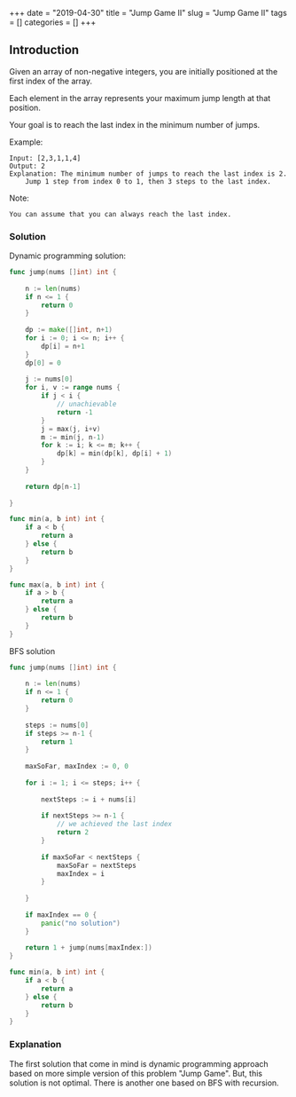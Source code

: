 +++
date = "2019-04-30"
title = "Jump Game II"
slug = "Jump Game II"
tags = []
categories = []
+++

## Introduction


Given an array of non-negative integers, you are initially positioned at the first index of the array.

Each element in the array represents your maximum jump length at that position.

Your goal is to reach the last index in the minimum number of jumps.

Example:
```
Input: [2,3,1,1,4]
Output: 2
Explanation: The minimum number of jumps to reach the last index is 2.
    Jump 1 step from index 0 to 1, then 3 steps to the last index.
```
Note:
```
You can assume that you can always reach the last index.
```

### Solution

Dynamic programming solution:
``` go
func jump(nums []int) int {
    
    n := len(nums)
    if n <= 1 {
        return 0
    }
 
    dp := make([]int, n+1)
    for i := 0; i <= n; i++ {
        dp[i] = n+1
    }
    dp[0] = 0
    
    j := nums[0]
    for i, v := range nums {
        if j < i {
            // unachievable
            return -1
        }
        j = max(j, i+v) 
        m := min(j, n-1)
        for k := i; k <= m; k++ {
            dp[k] = min(dp[k], dp[i] + 1)
        }
    }
    
    return dp[n-1]
    
}

func min(a, b int) int {
    if a < b {
        return a
    } else {
        return b
    }
}

func max(a, b int) int {
    if a > b {
        return a
    } else {
        return b
    }
}
```

BFS solution
``` go
func jump(nums []int) int {
    
    n := len(nums)
    if n <= 1 {
        return 0
    }
 
    steps := nums[0]
    if steps >= n-1 {
        return 1
    }
    
    maxSoFar, maxIndex := 0, 0
    
    for i := 1; i <= steps; i++ {
        
        nextSteps := i + nums[i]
        
        if nextSteps >= n-1 {
            // we achieved the last index
            return 2
        }
        
        if maxSoFar < nextSteps {
            maxSoFar = nextSteps
            maxIndex = i
        }
        
    }
  
    if maxIndex == 0 {
        panic("no solution")
    }
    
    return 1 + jump(nums[maxIndex:])
}

func min(a, b int) int {
    if a < b {
        return a
    } else {
        return b
    }
}
```

### Explanation

The first solution that come in mind is dynamic programming approach based on more simple version of this problem "Jump Game".
But, this solution is not optimal. There is another one based on BFS with recursion.
